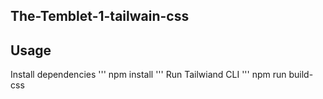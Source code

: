 ## The-Temblet-1-tailwain-css

## Usage 
Install dependencies 
''' npm install '''
Run Tailwiand CLI 
''' npm run build-css
